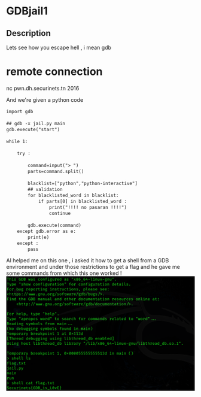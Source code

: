 # GDBjail1
## Description
Lets see how you escape hell , i mean gdb
# remote  connection
nc pwn.dh.securinets.tn 2016

And we're given a python code

```
import gdb 

## gdb -x jail.py main
gdb.execute("start")

while 1:
    
    try :
    
        command=input("> ")
        parts=command.split()  
    
        blacklist=["python","python-interactive"]
        ## validation 
        for blacklisted_word in blacklist:
            if parts[0] in blacklisted_word : 
                print("!!!! no pasaran !!!!")
                continue

        gdb.execute(command)
    except gdb.error as e:
        print(e)
    except : 
        pass        

```

AI helped me on this one , i asked it how to get a shell from a GDB environment and under those restrictions to get a flag and he gave me some commands from which this one worked !
![GDB1](https://github.com/Rayene9052/darkest-hour-ctf-writeups/blob/0de1dab5a8d420fd7225bfc13e45c102954e7992/assets/gdb1.PNG)